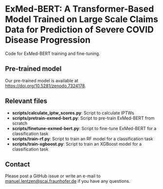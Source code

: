 # ExMed-BERT: A Transformer-Based Model Trained on Large Scale Claims Data for Prediction of Severe COVID Disease Progression

Code for ExMed-BERT training and fine-tuning.

## Pre-trained model

Our pre-trained model is available at https://doi.org/10.5281/zenodo.7324178.

## Relevant files

- **scripts/calculate\_iptw\_scores.py**: Script to calculate IPTWs
- **scripts/pretrain-exmed-bert.py**: Script to pre-train ExMed-BERT from scratch
- **scripts/finetune-exmed-bert.py**: Script to fine-tune ExMed-BERT for a classification task
- **scripts/train-rf.py**: Script to train an RF model for a classification task
- **scripts/train-xgboost.py**: Script to train an XGBoost model for a classification task

## Contact

Please post a GitHub issue or write an e-mail to manuel.lentzen@scai.fraunhofer.de if you have any questions.
